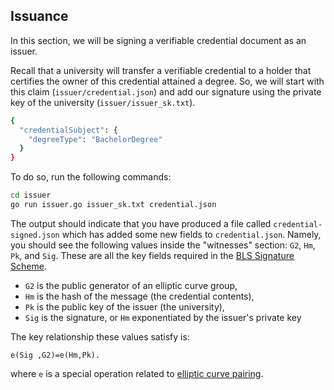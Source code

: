 ## Issuance

In this section, we will be signing a verifiable credential document as an issuer.  

Recall that a university will transfer a verifiable credential to a holder that certifies the owner of this credential attained a degree.  So, we will start with this claim (`issuer/credential.json`) and add our signature using the private key of the university (`issuer/issuer_sk.txt`).
```bash
{
  "credentialSubject": {
    "degreeType": "BachelorDegree"
  }
}
```

To do so, run the following commands:
```bash
cd issuer
go run issuer.go issuer_sk.txt credential.json
```
The output should indicate that you have produced a file called `credential-signed.json` which has added some new fields to `credential.json`. Namely, you should see the following values inside the "witnesses" section: `G2`, `Hm`, `Pk`, and `Sig`.  These are all the key fields required in the [BLS Signature Scheme](https://en.wikipedia.org/wiki/BLS_digital_signature).

* `G2` is the public generator of an elliptic curve group,
* `Hm` is the hash of the message (the credential contents),
* `Pk` is the public key of the issuer (the university),
* `Sig` is the signature, or `Hm` exponentiated by the issuer's private key

The key relationship these values satisfy is:
```
e(Sig ,G2)=e(Hm,Pk). 
```
where `e` is a special operation related to [elliptic curve pairing](https://medium.com/@VitalikButerin/exploring-elliptic-curve-pairings-c73c1864e627).  
